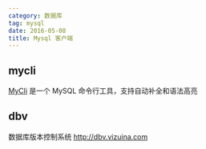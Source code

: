 ```yaml
---
category: 数据库
tag: mysql
date: 2016-05-08
title: Mysql 客户端
---
```

## mycli
[MyCli](http://mycli.net/index) 是一个 MySQL 命令行工具，支持自动补全和语法高亮

## dbv
数据库版本控制系统 http://dbv.vizuina.com

